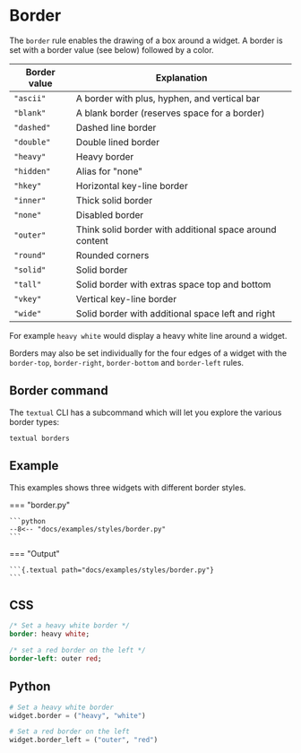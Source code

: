 # Border

The `border` rule enables the drawing of a box around a widget. A border is set with a border value (see below) followed by a color.

| Border value | Explanation                                             |
| ------------ | ------------------------------------------------------- |
| `"ascii"`    | A border with plus, hyphen, and vertical bar            |
| `"blank"`    | A blank border (reserves space for a border)            |
| `"dashed"`   | Dashed line border                                      |
| `"double"`   | Double lined border                                     |
| `"heavy"`    | Heavy border                                            |
| `"hidden"`   | Alias for "none"                                        |
| `"hkey"`     | Horizontal key-line border                              |
| `"inner"`    | Thick solid border                                      |
| `"none"`     | Disabled border                                         |
| `"outer"`    | Think solid border with additional space around content |
| `"round"`    | Rounded corners                                         |
| `"solid"`    | Solid border                                            |
| `"tall"`     | Solid border with extras space top and bottom           |
| `"vkey"`     | Vertical key-line border                                |
| `"wide"`     | Solid border with additional space left and right       |

For example `heavy white` would display a heavy white line around a widget.

Borders may also be set individually for the four edges of a widget with the `border-top`, `border-right`, `border-bottom` and `border-left` rules.

## Border command

The `textual` CLI has a subcommand which will let you explore the various border types:

```
textual borders
```

## Example

This examples shows three widgets with different border styles.

=== "border.py"

    ```python
    --8<-- "docs/examples/styles/border.py"
    ```

=== "Output"

    ```{.textual path="docs/examples/styles/border.py"}
    ```

## CSS

```sass
/* Set a heavy white border */
border: heavy white;

/* set a red border on the left */
border-left: outer red;
```

## Python

```python
# Set a heavy white border
widget.border = ("heavy", "white")

# Set a red border on the left
widget.border_left = ("outer", "red")
```
